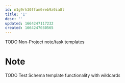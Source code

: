 ```yaml
---
id: n1g9rh30ffam0reb9z0ia8l
title: '1'
desc: ''
updated: 1664247117232
created: 1664247030565
---
```


TODO Non-Project note/task templates

# Note
TODO Test Schema template functionality with wildcards
